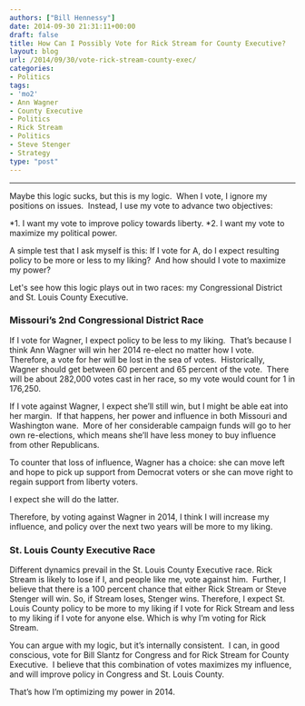 ```yaml
---
authors: ["Bill Hennessy"]
date: 2014-09-30 21:31:11+00:00
draft: false
title: How Can I Possibly Vote for Rick Stream for County Executive?
layout: blog
url: /2014/09/30/vote-rick-stream-county-exec/
categories:
- Politics
tags:
- 'mo2'
- Ann Wagner
- County Executive
- Politics
- Rick Stream
- Politics
- Steve Stenger
- Strategy
type: "post"
---
```


* * *



Maybe this logic sucks, but this is my logic.  When I vote, I ignore my positions on issues.  Instead, I use my vote to advance two objectives:




*1. I want my vote to improve policy towards liberty.
*2. I want my vote to maximize my political power.


A simple test that I ask myself is this: If I vote for A, do I expect resulting policy to be more or less to my liking?  And how should I vote to maximize my power?

Let's see how this logic plays out in two races: my Congressional District and St. Louis County Executive.



### Missouri’s 2nd Congressional District Race



If I vote for Wagner, I expect policy to be less to my liking.  That’s because I think Ann Wagner will win her 2014 re-elect no matter how I vote.  Therefore, a vote for her will be lost in the sea of votes.  Historically, Wagner should get between 60 percent and 65 percent of the vote.  There will be about 282,000 votes cast in her race, so my vote would count for 1 in 176,250.

If I vote against Wagner, I expect she’ll still win, but I might be able eat into her margin.  If that happens, her power and influence in both Missouri and Washington wane.  More of her considerable campaign funds will go to her own re-elections, which means she’ll have less money to buy influence from other Republicans.

To counter that loss of influence, Wagner has a choice: she can move left and hope to pick up support from Democrat voters or she can move right to regain support from liberty voters.

I expect she will do the latter.

Therefore, by voting against Wagner in 2014, I think I will increase my influence, and policy over the next two years will be more to my liking.



### St. Louis County Executive Race



Different dynamics prevail in the St. Louis County Executive race. Rick Stream is likely to lose if I, and people like me, vote against him.  Further, I believe that there is a 100 percent chance that either Rick Stream or Steve Stenger will win. So, if Stream loses, Stenger wins. Therefore, I expect St. Louis County policy to be more to my liking if I vote for Rick Stream and less to my liking if I vote for anyone else. Which is why I’m voting for Rick Stream.

You can argue with my logic, but it’s internally consistent.  I can, in good conscious, vote for Bill Slantz for Congress and for Rick Stream for County Executive.  I believe that this combination of votes maximizes my influence, and will improve policy in Congress and St. Louis County.

That’s how I’m optimizing my power in 2014.
